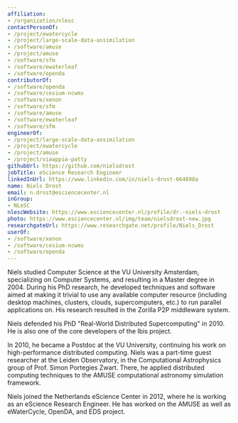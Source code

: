 ```yaml
---
affiliation:
- /organization/nlesc
contactPersonOf:
- /project/ewatercycle
- /project/large-scale-data-assimilation
- /software/amuse
- /project/amuse
- /software/sfm
- /software/ewaterleaf
- /software/openda
contributorOf:
- /software/openda
- /software/cesium-ncwms
- /software/xenon
- /software/sfm
- /software/amuse
- /software/ewaterleaf
- /software/sfm
engineerOf:
- /project/large-scale-data-assimilation
- /project/ewatercycle
- /project/amuse
- /project/viaappia-patty
githubUrl: https://github.com/nielsdrost
jobTitle: eScience Research Engineer
linkedInUrl: https://www.linkedin.com/in/niels-drost-664698a
name: Niels Drost
email: n.drost@esciencecenter.nl
inGroup:
- NLeSC
nlescWebsite: https://www.esciencecenter.nl/profile/dr.-niels-drost
photo: https://www.esciencecenter.nl/img/team/nielsdrost-new.jpg
researchgateUrl: https://www.researchgate.net/profile/Niels_Drost
userOf:
- /software/xenon
- /software/cesium-ncwms
- /software/openda
---
```

Niels studied Computer Science at the VU University Amsterdam, specializing on Computer Systems, and resulting in a Master degree in 2004. During his PhD research, he developed techniques and software aimed at making it trivial to use any available computer resource (including desktop machines, clusters, clouds, supercomputers, etc.) to run parallel applications on. His research resulted in the Zorilla P2P middleware system.

Niels defended his PhD "Real-World Distributed Supercomputing" in 2010. He is also one of the core developers of the Ibis project.

In 2010, he became a Postdoc at the VU University, continuing his work on high-performance distributed computing. Niels was a part-time guest researcher at the Leiden Observatory, in the Computational Astrophysics group of Prof. Simon Portegies Zwart. There, he applied distributed computing techniques to the AMUSE computational astronomy simulation framework.

Niels joined the Netherlands eScience Center in 2012, where he is working as an eScience Research Engineer. He has worked on the AMUSE as well as eWaterCycle, OpenDA, and EDS project.
